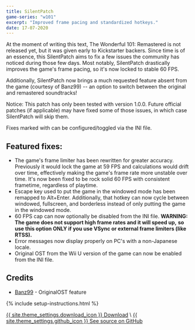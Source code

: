 ```yaml
---
title: SilentPatch
game-series: "w101"
excerpt: "Improved frame pacing and standardized hotkeys."
date: 17-07-2020
---
```


At the moment of writing this text, The Wonderful 101: Remastered is not released yet, but it was given early to Kickstarter backers.
Since time is of an essence, this SilentPatch aims to fix a few issues the community has noticed during those few days.
Most notably, SilentPatch drastically improves the game's frame pacing, so it's now locked to stable 60 FPS.

Additionally, SilentPatch now brings a much requested feature absent from the game (courtesy of Banz99) -- an option to switch between
the original and remastered soundtracks!

Notice: This patch has only been tested with version 1.0.0. Future official patches (if applicable) may have fixed some of those issues,
in which case SilentPatch will skip them.

Fixes marked with <i class="fas fa-cog"></i> can be configured/toggled via the INI file.

## Featured fixes:
* The game's frame limiter has been rewritten for greater accuracy. Previously it would lock the game at 59 FPS and calculations would drift
  over time, effectively making the game's frame rate more unstable over time. It's now been fixed to be rock solid 60 FPS with consistent frametime, regardless of playtime.
* Escape key used to put the game in the windowed mode has been remapped to Alt+Enter. Additionally, that hotkey can now cycle between windowed, fullscreen, and borderless
  instead of only putting the game in the windowed mode.
* <i class="fas fa-cog"></i> 60 FPS cap can now optionally be disabled from the INI file. **WARNING: The game does not support high frame rates and it will speed up,**
  **so use this option ONLY if you use VSync or external frame limiters (like RTSS).**
* Error messages now display properly on PC's with a non-Japanese locale.
* <i class="fas fa-cog"></i> Original OST from the Wii U version of the game can now be enabled from the INI file.

## Credits
* [Banz99](https://github.com/Banz99) - OriginalOST feature

{% include setup-instructions.html %}

<a href="https://github.com/CookiePLMonster/SilentPatchW101/releases/latest/download/SilentPatchW101.zip" class="button" role="button">{{ site.theme_settings.download_icon }} Download</a> \\
<a href="https://github.com/CookiePLMonster/SilentPatchW101" class="button github" role="button" target="_blank">{{ site.theme_settings.github_icon }} See source on GitHub</a>